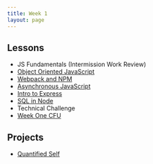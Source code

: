 ```yaml
---
title: Week 1
layout: page
---
```


## Lessons

* JS Fundamentals (Intermission Work Review)
* [Object Oriented JavaScript](../lessons/intro-to-oojs)
* [Webpack and NPM](../lessons/webpack-demystified)
* [Asynchronous JavaScript](../lessons/asynchronicity-in-javascript)
* [Intro to Express](../lessons/intro_to_express)
* [SQL in Node](../lessons/sql-in-node)
* Technical Challenge
* [Week One CFU](https://github.com/turingschool/checks-for-understanding/blob/master/module-4/backend/week_one.md)

## Projects

* [Quantified Self](./projects/quantified-self/quantified-self)
